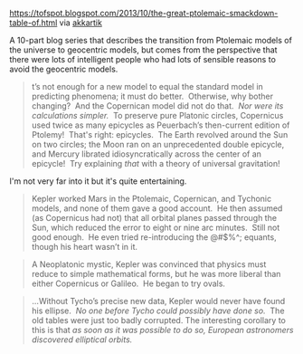 https://tofspot.blogspot.com/2013/10/the-great-ptolemaic-smackdown-table-of.html
via [akkartik](https://merveilles.town/@akkartik/111174107575721585)

A 10-part blog series that describes the transition from Ptolemaic models of the universe to geocentric models, but comes from the perspective that there were lots of intelligent people who had lots of sensible reasons to avoid the geocentric models.

> t’s not enough for a new model to equal the standard model in predicting phenomena; it must do better.  Otherwise, why bother changing?  And the Copernican model did not do that.  _Nor were its calculations simpler._  To preserve pure Platonic circles, Copernicus used twice as many epicycles as Peuerbach’s then-current edition of Ptolemy!  That's right: epicycles.  The Earth revolved around the Sun on two circles; the Moon ran on an unprecedented double epicycle, and Mercury librated idiosyncratically across the center of an epicycle!  Try explaining _that_ with a theory of universal gravitation!

I'm not very far into it but it's quite entertaining.

> Kepler worked Mars in the Ptolemaic, Copernican, and Tychonic models, and none of them gave a good account.  He then assumed (as Copernicus had not) that all orbital planes passed through the Sun, which reduced the error to eight or nine arc minutes.  Still not good enough.  He even tried re-introducing the @#$%^; equants, though his heart wasn’t in it.
  
> A Neoplatonic mystic, Kepler was convinced that physics must reduce to simple mathematical forms, but he was more liberal than either Copernicus or Galileo.  He began to try ovals.

> ...Without Tycho’s precise new data, Kepler would never have found his ellipse.  _No one before Tycho could possibly have done so._  The old tables were just too badly corrupted. The interesting corollary to this is that _as soon as it was possible to do so, European astronomers discovered elliptical orbits._